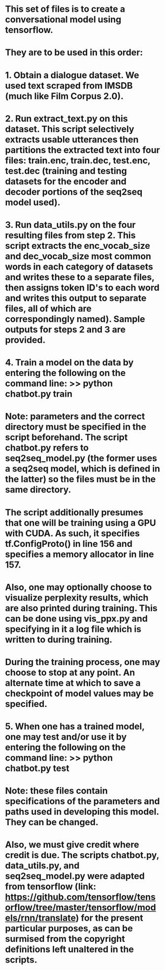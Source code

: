 # This set of files is to create a conversational model using tensorflow.
# They are to be used in this order:
#   1. Obtain a dialogue dataset. We used text scraped from IMSDB (much like Film Corpus 2.0).
#   2. Run extract_text.py on this dataset. This script selectively extracts usable utterances then partitions the extracted text into four files: train.enc, train.dec, test.enc, test.dec (training and testing datasets for the encoder and decoder portions of the seq2seq model used).
#   3. Run data_utils.py on the four resulting files from step 2. This script extracts the enc_vocab_size and dec_vocab_size most common words in each category of datasets and writes these to a separate files, then assigns token ID's to each word and writes this output to separate files, all of which are correspondingly named). Sample outputs for steps 2 and 3 are provided.
#   4. Train a model on the data by entering the following on the command line: >> python chatbot.py train
#       Note: parameters and the correct directory must be specified in the script beforehand. The script chatbot.py refers to seq2seq_model.py (the former uses a seq2seq model, which is defined in the latter) so the files must be in the same directory.
#       The script additionally presumes that one will be training using a GPU with CUDA. As such, it specifies tf.ConfigProto() in line 156 and specifies a memory allocator in line 157.
#       Also, one may optionally choose to visualize perplexity results, which are also printed during training. This can be done using vis_ppx.py and specifying in it a log file which is written to during training.
#       During the training process, one may choose to stop at any point. An alternate time at which to save a checkpoint of model values may be specified.
#    5. When one has a trained model, one may test and/or use it by entering the following on the command line: >> python chatbot.py test
#
# Note: these files contain specifications of the parameters and paths used in developing this model. They can be changed.
#   Also, we must give credit where credit is due. The scripts chatbot.py, data_utils.py, and seq2seq_model.py were adapted from tensorflow (link: https://github.com/tensorflow/tensorflow/tree/master/tensorflow/models/rnn/translate) for the present particular purposes, as can be surmised from the copyright definitions left unaltered in the scripts.
